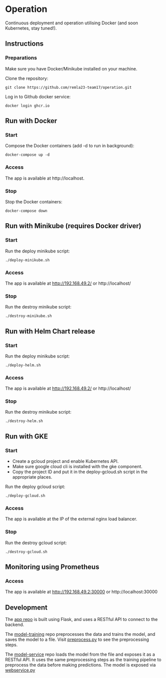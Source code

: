 # Operation

Continuous deployment and operation utilising Docker (and soon Kubernetes, stay tuned!).

## Instructions

### Preparations

Make sure you have Docker/Minikube installed on your machine.

Clone the repository:
```
git clone https://github.com/remla23-team17/operation.git
```

Log in to Github docker service:
```
docker login ghcr.io
```

## Run with Docker

### Start
Compose the Docker containers (add -d to run in background):
``` 
docker-compose up -d
```

### Access

The app is available at http://localhost.


### Stop
Stop the Docker containers:
``` 
docker-compose down
```

## Run with Minikube (requires Docker driver)

### Start
Run the deploy minikube script:
``` 
./deploy-minikube.sh
```

### Access

The app is available at http://192.168.49.2/ or http://localhost/ 

### Stop
Run the destroy minikube script:
``` 
./destroy-minikube.sh
```

## Run with Helm Chart release

### Start
Run the deploy minikube script:
``` 
./deploy-helm.sh
```

### Access

The app is available at http://192.168.49.2/ or http://localhost/ 

### Stop
Run the destroy minikube script:
``` 
./destroy-helm.sh
```

## Run with GKE

### Start
- Create a gcloud project and enable Kubernetes API.
- Make sure google cloud cli is installed with the gke component.
- Copy the project ID and put it in the deploy-gcloud.sh script in the appropriate places. 

Run the deploy gcloud script:
``` 
./deploy-gcloud.sh
```

### Access

The app is available at the IP of the external nginx load balancer.

### Stop
Run the destroy gcloud script:
``` 
./destroy-gcloud.sh
```


## Monitoring using Prometheus

### Access

The app is available at http://192.168.49.2:30000 or http://localhost:30000




## Development

The [app repo](https://github.com/remla23-team17/app) is built using Flask, and uses a RESTful API to connect to the backend.

The [model-training](https://github.com/remla23-team17/model-training) repo preprocesses the data and trains the model, and saves the model to a file. 
Visit [preprocess.py](https://github.com/remla23-team17/model-training/blob/main/pipeline/preprocess.py) to see the preprocessing steps.

The [model-service](https://github.com/remla23-team17/model-service) repo loads the model from the file and exposes it as a RESTful API.
It uses the same preprocessing steps as the training pipeline to preprocess the data before making predictions.
The model is exposed via [webservice.py](https://github.com/remla23-team17/model-service/blob/main/webservice.py)
 
